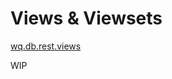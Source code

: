 Views & Viewsets
========

[wq.db.rest.views]

WIP

[wq.db.rest.views]: https://github.com/wq/wq.db/blob/master/rest/views.py

